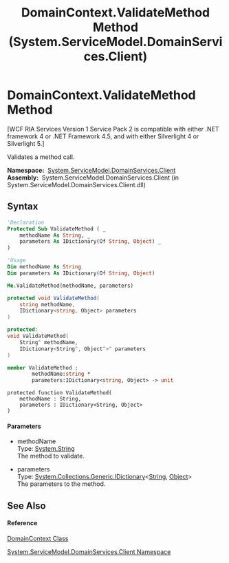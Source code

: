 ﻿---
title: DomainContext.ValidateMethod Method  (System.ServiceModel.DomainServices.Client)
TOCTitle: ValidateMethod Method
ms:assetid: M:System.ServiceModel.DomainServices.Client.DomainContext.ValidateMethod(System.String,System.Collections.Generic.IDictionary{System.String,System.Object})
ms:mtpsurl: https://msdn.microsoft.com/en-us/library/system.servicemodel.domainservices.client.domaincontext.validatemethod(v=VS.91)
ms:contentKeyID: 28754741
ms.date: 01/27/2012
mtps_version: v=VS.91
f1_keywords:
- System.ServiceModel.DomainServices.Client.DomainContext.ValidateMethod
dev_langs:
- CSharp
- JScript
- VB
- FSharp
- c++
api_location:
- System.ServiceModel.DomainServices.Client.dll
api_name:
- System.ServiceModel.DomainServices.Client.DomainContext.ValidateMethod
api_type:
- Managed
topic_type:
- apiref
- kbSyntax
product_family_name: VS
ROBOTS: INDEX,FOLLOW
---

# DomainContext.ValidateMethod Method

\[WCF RIA Services Version 1 Service Pack 2 is compatible with either .NET framework 4 or .NET Framework 4.5, and with either Silverlight 4 or Silverlight 5.\]

Validates a method call.

**Namespace:**  [System.ServiceModel.DomainServices.Client](ff422479\(v=vs.91\).md)  
**Assembly:**  System.ServiceModel.DomainServices.Client (in System.ServiceModel.DomainServices.Client.dll)

## Syntax

``` vb
'Declaration
Protected Sub ValidateMethod ( _
    methodName As String, _
    parameters As IDictionary(Of String, Object) _
)
```

``` vb
'Usage
Dim methodName As String
Dim parameters As IDictionary(Of String, Object)

Me.ValidateMethod(methodName, parameters)
```

``` csharp
protected void ValidateMethod(
    string methodName,
    IDictionary<string, Object> parameters
)
```

``` c++
protected:
void ValidateMethod(
    String^ methodName, 
    IDictionary<String^, Object^>^ parameters
)
```

``` fsharp
member ValidateMethod : 
        methodName:string * 
        parameters:IDictionary<string, Object> -> unit 
```

``` jscript
protected function ValidateMethod(
    methodName : String, 
    parameters : IDictionary<String, Object>
)
```

#### Parameters

  - methodName  
    Type: [System.String](https://msdn.microsoft.com/en-us/library/s1wwdcbf)  
    The method to validate.  

<!-- end list -->

  - parameters  
    Type: [System.Collections.Generic.IDictionary](https://msdn.microsoft.com/en-us/library/s4ys34ea)\<[String](https://msdn.microsoft.com/en-us/library/s1wwdcbf), [Object](https://msdn.microsoft.com/en-us/library/e5kfa45b)\>  
    The parameters to the method.  

## See Also

#### Reference

[DomainContext Class](ff422732\(v=vs.91\).md)

[System.ServiceModel.DomainServices.Client Namespace](ff422479\(v=vs.91\).md)


